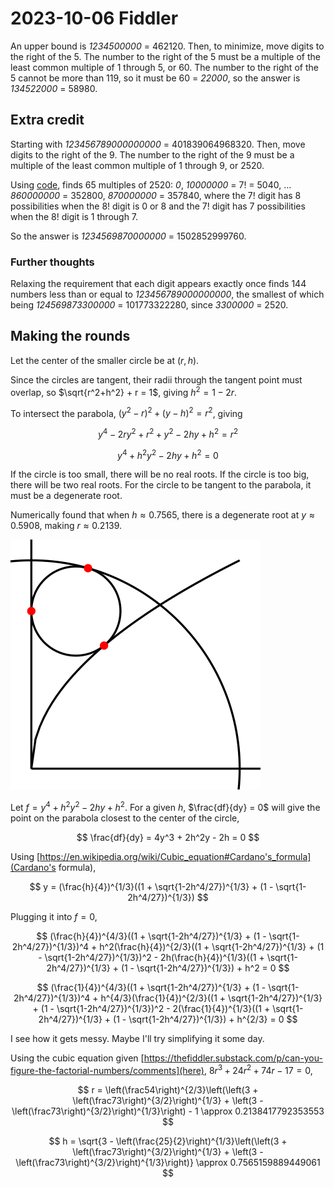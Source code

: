 2023-10-06 Fiddler
==================
An upper bound is *1234500000* = 462120.  Then, to minimize, move digits to
the right of the 5.  The number to the right of the 5 must be a multiple
of the least common multiple of 1 through 5, or 60.  The number to the
right of the 5 cannot be more than 119, so it must be 60 = *22000*, so
the answer is *134522000* = 58980.

Extra credit
------------
Starting with *123456789000000000* = 401839064968320.  Then, move digits
to the right of the 9.  The number to the right of the 9 must be a multiple
of the least common multiple of 1 through 9, or 2520.

Using [code](20231006.hs), finds 65 multiples of 2520: *0*,
*10000000* = 7! = 5040, ... *860000000* = 352800, *870000000* = 357840,
where the 7! digit has 8 possibilities when the 8! digit is 0 or 8 and
the 7! digit has 7 possibilities when the 8! digit is 1 through 7.

So the answer is *1234569870000000* = 1502852999760.

### Further thoughts ###
Relaxing the requirement that each digit appears exactly once finds
144 numbers less than or equal to *123456789000000000*, the smallest of
which being *124569873300000* = 101773322280, since *3300000* = 2520.

Making the rounds
-----------------
Let the center of the smaller circle be at $(r,h)$.

Since the circles are tangent, their radii through the tangent point
must overlap, so $\sqrt{r^2+h^2} + r = 1$, giving $h^2 = 1 - 2r$.

To intersect the parabola, $(y^2-r)^2 + (y-h)^2 = r^2$, giving

$$ y^4 - 2ry^2 + r^2 + y^2 - 2hy + h^2 = r^2 $$

$$ y^4 + h^2y^2 - 2hy + h^2 = 0 $$

If the circle is too small, there will be no real roots.  If the circle is
too big, there will be two real roots.  For the circle to be tangent to
the parabola, it must be a degenerate root.

Numerically found that when $h \approx 0.7565$, there is a degenerate
root at $y \approx 0.5908$, making $r \approx 0.2139$.

![Picture](20231006mtr.svg)

Let $f = y^4 + h^2y^2 - 2hy + h^2$.  For a given $h$, $\frac{df}{dy} = 0$
will give the point on the parabola closest to the center
of the circle,

$$ \frac{df}{dy} = 4y^3 + 2h^2y - 2h = 0 $$

Using [https://en.wikipedia.org/wiki/Cubic_equation#Cardano's_formula](Cardano's formula),

$$ y = (\frac{h}{4})^{1/3}((1 + \sqrt{1-2h^4/27})^{1/3} + (1 - \sqrt{1-2h^4/27})^{1/3}) $$

Plugging it into $f = 0$,

$$ (\frac{h}{4})^{4/3}((1 + \sqrt{1-2h^4/27})^{1/3} + (1 - \sqrt{1-2h^4/27})^{1/3})^4 + h^2(\frac{h}{4})^{2/3}((1 + \sqrt{1-2h^4/27})^{1/3} + (1 - \sqrt{1-2h^4/27})^{1/3})^2 - 2h(\frac{h}{4})^{1/3}((1 + \sqrt{1-2h^4/27})^{1/3} + (1 - \sqrt{1-2h^4/27})^{1/3}) + h^2 = 0 $$

$$ (\frac{1}{4})^{4/3}((1 + \sqrt{1-2h^4/27})^{1/3} + (1 - \sqrt{1-2h^4/27})^{1/3})^4 + h^{4/3}(\frac{1}{4})^{2/3}((1 + \sqrt{1-2h^4/27})^{1/3} + (1 - \sqrt{1-2h^4/27})^{1/3})^2 - 2(\frac{1}{4})^{1/3}((1 + \sqrt{1-2h^4/27})^{1/3} + (1 - \sqrt{1-2h^4/27})^{1/3}) + h^{2/3} = 0 $$

I see how it gets messy.  Maybe I'll try simplifying it some day.

Using the cubic equation given [https://thefiddler.substack.com/p/can-you-figure-the-factorial-numbers/comments](here), $8r^3 + 24r^2 + 74r - 17 = 0$,

$$ r = \left(\frac54\right)^{2/3}\left(\left(3 + \left(\frac73\right)^{3/2}\right)^{1/3} + \left(3 - \left(\frac73\right)^{3/2}\right)^{1/3}\right) - 1 \approx 0.2138417792353553 $$

$$ h = \sqrt{3 - \left(\frac{25}{2}\right)^{1/3}\left(\left(3 + \left(\frac73\right)^{3/2}\right)^{1/3} + \left(3 - \left(\frac73\right)^{3/2}\right)^{1/3}\right)} \approx 0.7565159889449061 $$
